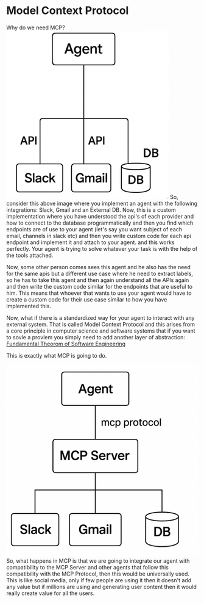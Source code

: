 # Model Context Protocol

Why do we need MCP?
![General Implementation](./Images/general_implementation.png)
So, consider this above image where you implement an agent with the following integrations: Slack, Gmail and an External DB. Now, this is a custom implementation where you have understood the api's of each provider and how to connect to the database programmatically and then you find which endpoints are of use to your agent (let's say you want subject of each email, channels in slack etc) and then you write custom code for each api endpoint and implement it and attach to your agent. and this works perfectly. Your agent is trying to solve whatever your task is with the help of the tools attached. 

Now, some other person comes sees this agent and he also has the need for the same apis but a different use case where he need to extract labels, so he has to take this agent and then again understand all the APIs again and then write the custom code similar for the endpoints that are useful to him. This means that whoever that wants to use your agent would have to create a custom code for their use case similar to how you have implemented this.

Now, what if there is a standardized way for your agent to interact with any external system. That is called Model Context Protocol and 
this arises from a core principle in computer science and software systems that if you want to sovle a provlem you simply need to add another layer of abstraction: [Fundamental Theorom of Software Engineering](https://en.wikipedia.org/wiki/Fundamental_theorem_of_software_engineering)

This is exactly what MCP is going to do.

![MCP](./Images/MCP.png)
So, what happens in MCP is that we are going to integrate our agent with compatibility to the MCP Server and other agents that follow this compatibility with the MCP Protocol, then this would be universally used. This is like social media, only if few people are using it then it doesn't add any value but if millions are using and generating user content then it would really create value for all the users.